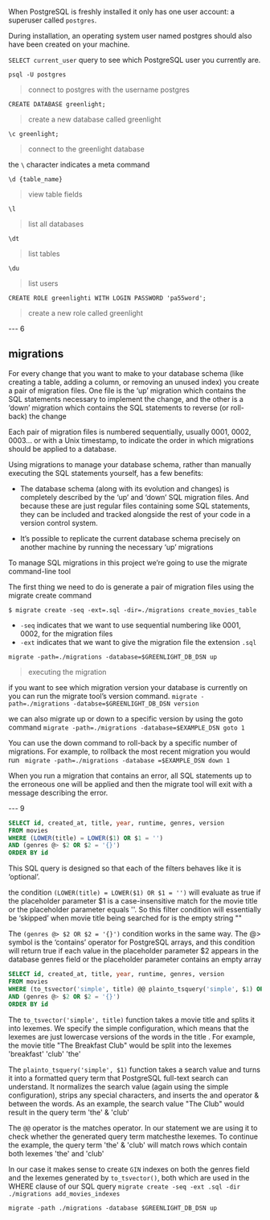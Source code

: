 When PostgreSQL is freshly installed it only has one user account: a superuser called 
`postgres`.


During installation, an operating system user named postgres should also have been 
created on your machine.

`SELECT current_user` query to see which PostgreSQL user you currently are.

`psql -U postgres`
> connect to postgres with the username postgres

`CREATE DATABASE greenlight;`
> create a new database called greenlight

`\c greenlight;`
> connect to the greenlight database

the `\` character indicates a meta command

`\d {table_name}`
> view table fields

`\l`
> list all databases

`\dt`
> list tables

`\du`
> list users

`CREATE ROLE greenlighti WITH LOGIN PASSWORD 'pa55word';`
> create a new role called greenlight

--- 6

## migrations
For every change that you want to make to your database schema
(like creating a table, adding a column, or removing an unused index)
you create a pair of migration files. One file is the ‘up’ migration
which contains the SQL statements necessary to implement the change, and
the other is a ‘down’ migration which contains the SQL statements to
reverse (or roll-back) the change

Each pair of migration files is numbered sequentially, usually 0001, 0002,
0003... or with a Unix timestamp, to indicate the order in which migrations
should be applied to a database.

Using migrations to manage your database schema, rather than manually
executing the SQL statements yourself, has a few benefits:
+ The database schema (along with its evolution and changes) is 
completely described by the ‘up’ and ‘down’ SQL migration files.
And because these are just regular files containing some SQL statements, 
they can be included and tracked alongside the rest of your code in a version control system.

+ It’s possible to replicate the current database schema precisely on
another machine by running the necessary ‘up’ migrations

To manage SQL migrations in this project we’re going to use the
migrate command-line tool 

The first thing we need to do is generate a pair of migration files using
the migrate create command

`$ migrate create -seq -ext=.sql -dir=./migrations create_movies_table`
+ `-seq` indicates that we want to use sequential numbering like 0001, 0002, for
the migration files
+ `-ext` indicates that we want to give the migration file the extension `.sql`

`migrate -path=./migrations -database=$GREENLIGHT_DB_DSN up`
> executing the migration

if you want to see which migration version your database is
currently on you can run the migrate tool’s version command.
`migrate -path=./migrations -databse=$GREENLIGHT_DB_DSN version`

we can also migrate up or down to a specific version by using the goto
command
`migrate -path=./migrations -database=$EXAMPLE_DSN goto 1`

You can use the down command to roll-back by a specific number of migrations. For
example, to rollback the most recent migration you would run
` migrate -path=./migrations -database =$EXAMPLE_DSN down 1`

When you run a migration that contains an error, all SQL
statements up to the erroneous one will be applied and then the
migrate tool will exit with a message describing the error.

--- 9

```sql
SELECT id, created_at, title, year, runtime, genres, version
FROM movies
WHERE (LOWER(title) = LOWER($1) OR $1 = '')
AND (genres @> $2 OR $2 = '{}')
ORDER BY id
```

This SQL query is designed so that each of the filters behaves like it is ‘optional’.

the condition `(LOWER(title) = LOWER($1) OR $1 = '')` will evaluate as true if
the placeholder parameter $1 is a case-insensitive match for the movie title or the
placeholder parameter equals ''. So this filter condition will essentially be ‘skipped’ when
movie title being searched for is the empty string ""

The `(genres @> $2 OR $2 = '{}')` condition works in the same way. The @> symbol is the
‘contains’ operator for PostgreSQL arrays, and this condition will return true if each value
in the placeholder parameter $2 appears in the database genres field or the placeholder
parameter contains an empty array

```sql
SELECT id, created_at, title, year, runtime, genres, version
FROM movies
WHERE (to_tsvector('simple', title) @@ plainto_tsquery('simple', $1) OR $1 = '')
AND (genres @> $2 OR $2 = '{}')
ORDER BY id
```

The `to_tsvector('simple', title)` function takes a movie title and splits it into lexemes.
We specify the simple configuration, which means that the lexemes are just lowercase
versions of the words in the title . For example, the movie title "The Breakfast Club"
would be split into the lexemes 'breakfast' 'club' 'the'

The `plainto_tsquery('simple', $1)` function takes a search value and turns it into a
formatted query term that PostgreSQL full-text search can understand.
It normalizes the search value (again using the simple configuration), strips any special characters, and
inserts the and operator & between the words. As an example, the search value "The Club"
would result in the query term 'the' & 'club'

The `@@` operator is the matches operator. In our statement we are using it to check whether
the generated query term matchesthe lexemes. To continue the example, the query term
'the' & 'club' will match rows which contain both lexemes 'the' and 'club'

In our case it makes sense to create `GIN` indexes on both the genres field and the lexemes
generated by `to_tsvector()`, both which are used in the WHERE clause of our SQL query
`migrate create -seq -ext .sql -dir ./migrations add_movies_indexes`

`migrate -path ./migrations -database $GREENLIGHT_DB_DSN up`

